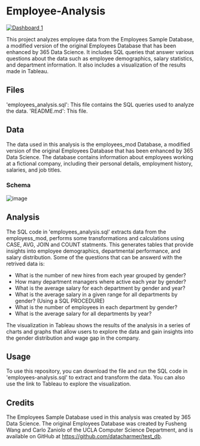 # Employee-Analysis
<div class='tableauPlaceholder' id='viz1680351481981' style='position: relative'><noscript><a href='#'><img alt='Dashboard 1 ' src='https:&#47;&#47;public.tableau.com&#47;static&#47;images&#47;SQ&#47;SQL_Tableau_16774508929360&#47;Dashboard1&#47;1_rss.png' style='border: none' /></a></noscript><object class='tableauViz'  style='display:none;'><param name='host_url' value='https%3A%2F%2Fpublic.tableau.com%2F' /> <param name='embed_code_version' value='3' /> <param name='site_root' value='' /><param name='name' value='SQL_Tableau_16774508929360&#47;Dashboard1' /><param name='tabs' value='no' /><param name='toolbar' value='yes' /><param name='static_image' value='https:&#47;&#47;public.tableau.com&#47;static&#47;images&#47;SQ&#47;SQL_Tableau_16774508929360&#47;Dashboard1&#47;1.png' /> <param name='animate_transition' value='yes' /><param name='display_static_image' value='yes' /><param name='display_spinner' value='yes' /><param name='display_overlay' value='yes' /><param name='display_count' value='yes' /><param name='language' value='en-US' /></object></div>                

This project analyzes employee data from the Employees Sample Database, a modified version of the original Employees Database that has been enhanced by 365 Data Science. It includes SQL queries that answer various questions about the data such as employee demographics, salary statistics, and department information. It also includes a visualization of the results made in Tableau.

## Files
'employees_analysis.sql': This file contains the SQL queries used to analyze the data.
'README.md': This file.

## Data
The data used in this analysis is the employees_mod Database, a modified version of the original Employees Database that has been enhanced by 365 Data Science. The database contains information about employees working at a fictional company, including their personal details, employment history, salaries, and job titles.
### Schema
![image](https://user-images.githubusercontent.com/97634880/229288132-98371be7-3d30-4cb0-baf6-c7a670dbaf00.png)

## Analysis
The SQL code in 'employees_analysis.sql' extracts data from the employess_mod, performs some transformations and calculations using CASE, AVG, JOIN and COUNT statments. This generates tables that provide insights into employee demographics, departmental performance, and salary distribution. Some of the questions that can be answerd with the retrived data is:
- What is the number of new hires from each year grouped by gender?
- How many department managers where active each year by gender?
- What is the average salary for each department by gender and year?
- What is the average salary in a given range for all departments by gender? (Using a SQL PROCEDURE)
- What is the number of employees in each department by gender?
- What is the average salary for all departments by year?

The visualization in Tableau shows the results of the analysis in a series of charts and graphs that allow users to explore the data and gain insights into the gender distribution and wage gap in the company.

## Usage
To use this repository, you can download the file and run the SQL code in 'employees-analysis.sql' to extract and transform the data. You can also use the link to Tableau to explore the visualization.

## Credits
The Employees Sample Database used in this analysis was created by 365 Data Science. The original Employees Database was created by Fusheng Wang and Carlo Zaniolo of the UCLA Computer Science Department, and is available on GitHub at https://github.com/datacharmer/test_db.

